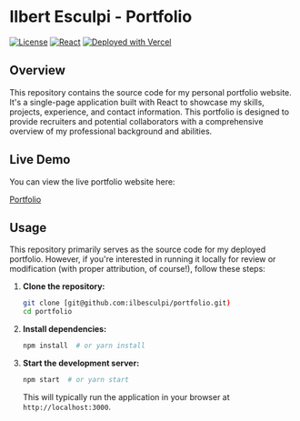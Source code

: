 # Ilbert Esculpi - Portfolio

[![License](https://img.shields.io/badge/License-MIT-yellow.svg)](https://opensource.org/licenses/MIT)
[![React](https://img.shields.io/badge/React-v18.x-blue)](https://react.dev/)
[![Deployed with Vercel](https://vercel.com/button)](https://your-portfolio-link.vercel.app) 

## Overview

This repository contains the source code for my personal portfolio website. It's a single-page application built with React to showcase my skills, projects, experience, and contact information. This portfolio is designed to provide recruiters and potential collaborators with a comprehensive overview of my professional background and abilities.


## Live Demo

You can view the live portfolio website here:

[Portfolio](https://your-portfolio-link.com)

## Usage

This repository primarily serves as the source code for my deployed portfolio. However, if you're interested in running it locally for review or modification (with proper attribution, of course!), follow these steps:

1.  **Clone the repository:**
    ```bash
    git clone [git@github.com:ilbesculpi/portfolio.git)
    cd portfolio
    ```

2.  **Install dependencies:**
    ```bash
    npm install  # or yarn install
    ```

3.  **Start the development server:**
    ```bash
    npm start  # or yarn start
    ```

    This will typically run the application in your browser at `http://localhost:3000`.
